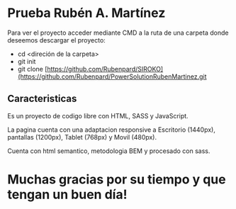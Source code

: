 # Prueba Rubén A. Martínez

Para ver el proyecto acceder mediante CMD a la ruta de una carpeta donde deseemos descargar el proyecto:
- cd <direción de la carpeta>
- git init
- git clone [https://github.com/Rubenpard/SIROKO](https://github.com/Rubenpard/PowerSolutionRubenMartinez.git 

## Caracteristicas

Es un proyecto de codigo libre con HTML, SASS y JavaScript.


La pagina cuenta con una adaptacion responsive a Escritorio (1440px), pantallas (1200px), Tablet (768px) y Movil (480px).

Cuenta con html semantico, metodologia BEM y procesado con sass.

# Muchas gracias por su tiempo y que tengan un buen día!
